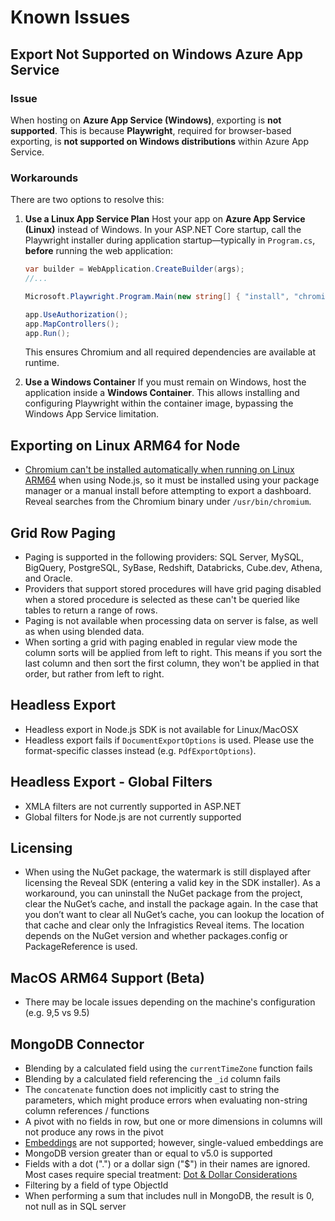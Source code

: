 # Known Issues

## Export Not Supported on Windows Azure App Service

### Issue

When hosting on **Azure App Service (Windows)**, exporting is **not supported**. This is because **Playwright**, required for browser-based exporting, is **not supported on Windows distributions** within Azure App Service.

### Workarounds

There are two options to resolve this:

1. **Use a Linux App Service Plan**
   Host your app on **Azure App Service (Linux)** instead of Windows.
   In your ASP.NET Core startup, call the Playwright installer during application startup—typically in `Program.cs`, **before** running the web application:

   ```csharp
   var builder = WebApplication.CreateBuilder(args);
   //...
   
   Microsoft.Playwright.Program.Main(new string[] { "install", "chromium", "--with-deps" });

   app.UseAuthorization();
   app.MapControllers();
   app.Run();
   ```

   This ensures Chromium and all required dependencies are available at runtime.

2. **Use a Windows Container**
   If you must remain on Windows, host the application inside a **Windows Container**.
   This allows installing and configuring Playwright within the container image, bypassing the Windows App Service limitation.

## Exporting on Linux ARM64 for Node

- [Chromium can't be installed automatically when running on Linux ARM64](https://github.com/puppeteer/puppeteer/issues/7740) when using Node.js, so it must be installed using your package manager or a manual install before attempting to export a dashboard. Reveal searches from the Chromium binary under `/usr/bin/chromium`.

## Grid Row Paging

- Paging is supported in the following providers: SQL Server, MySQL, BigQuery, PostgreSQL, SyBase, Redshift, Databricks, Cube.dev, Athena, and Oracle. 
- Providers that support stored procedures will have grid paging disabled when a stored procedure is selected as these can't be queried like tables to return a range of rows. 
- Paging is not available when processing data on server is false, as well as when using blended data.
- When sorting a grid with paging enabled in regular view mode the column sorts will be applied from left to right. This means if you sort the last column and then sort the first column, they won't be applied in that order, but rather from left to right.

## Headless Export

- Headless export in Node.js SDK is not available for Linux/MacOSX
- Headless export fails if ```DocumentExportOptions``` is used. Please use the format-specific classes instead (e.g. ```PdfExportOptions```).

## Headless Export - Global Filters

- XMLA filters are not currently supported in ASP.NET
- Global filters for Node.js are not currently supported

## Licensing

- When using the NuGet package, the watermark is still displayed after licensing the Reveal SDK (entering a valid key in the SDK installer). As a workaround, you can uninstall the NuGet package from the project, clear the NuGet’s cache, and install the package again. In the case that you don’t want to clear all NuGet’s cache, you can lookup the location of that cache and clear only the Infragistics Reveal items. The location depends on the NuGet version and whether packages.config or PackageReference is used.

## MacOS ARM64 Support (Beta)

- There may be locale issues depending on the machine's configuration (e.g. 9,5 vs 9.5)

## MongoDB Connector

- Blending by a calculated field using the `currentTimeZone` function fails
- Blending by a calculated field referencing the `_id` column fails
- The `concatenate` function does not implicitly cast to string the parameters, which might produce errors when evaluating non-string column references / functions
- A pivot with no fields in row, but one or more dimensions in columns will not produce any rows in the pivot
- [Embeddings](https://www.mongodb.com/basics/embedded-mongodb) are not supported; however, single-valued embeddings are
- MongoDB version greater than or equal to v5.0 is supported
- Fields with a dot (".") or a dollar sign ("$") in their names are ignored. Most cases require special treatment: [Dot & Dollar Considerations](https://www.mongodb.com/docs/manual/core/dot-dollar-considerations/)
- Filtering by a field of type ObjectId
- When performing a sum that includes null in MongoDB, the result is 0, not null as in SQL server
